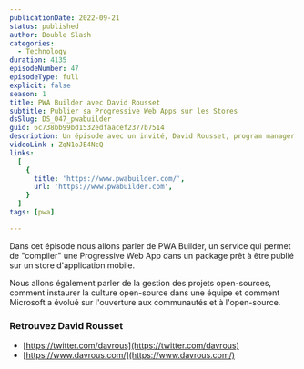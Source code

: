 ```yaml
---
publicationDate: 2022-09-21
status: published
author: Double Slash
categories:
  - Technology
duration: 4135
episodeNumber: 47
episodeType: full
explicit: false
season: 1
title: PWA Builder avec David Rousset
subtitle: Publier sa Progressive Web Apps sur les Stores
dsSlug: DS_047_pwabuilder
guid: 6c738bb99bd1532edfaacef2377b7514
description: Un épisode avec un invité, David Rousset, program manager chez Microsoft et coauteur de BabylonJS. Avec lui, nous allons parler de PWA Builder, un service pour nous aider à publier les progressives web apps
videoLink : ZqN1oJE4NcQ
links:
  [
    {
      title: 'https://www.pwabuilder.com/',
      url: 'https://www.pwabuilder.com',
    }
  ]
tags: [pwa]

---
```

Dans cet épisode nous allons parler de PWA Builder, un service qui permet de "compiler" une Progressive Web App dans un package prêt à être publié sur un store d'application mobile.

Nous allons également parler de la gestion des projets open-sources, comment instaurer la culture open-source dans une équipe et comment Microsoft a évolué sur l'ouverture aux communautés et à l'open-source.


### Retrouvez David Rousset

- [https://twitter.com/davrous](https://twitter.com/davrous)
- [https://www.davrous.com/](https://www.davrous.com/)





